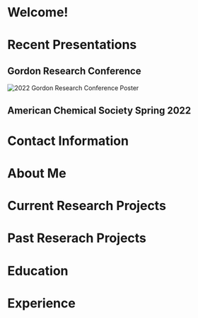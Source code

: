 # Welcome!

# Recent Presentations
## Gordon Research Conference
![2022 Gordon Research Conference Poster](GRC_Summer2022.png)
## American Chemical Society Spring 2022

# Contact Information

# About Me

# Current Research Projects

# Past Reserach Projects

# Education

# Experience
